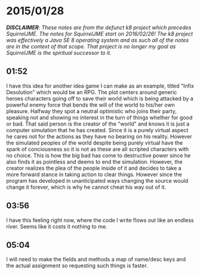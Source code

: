 # 2015/01/28

***DISCLAIMER***: _These notes are from the defunct k8 project which_
_precedes SquirrelJME. The notes for SquirrelJME start on 2016/02/26!_
_The k8 project was effectively a Java SE 8 operating system and as such_
_all of the notes are in the context of that scope. That project is no_
_longer my goal as SquirrelJME is the spiritual successor to it._

## 01:52

I have this idea for another idea game I can make as an example, titled "Infix
Desolution" which would be an RPG. The plot centers around generic heroes
characters going off to save their world which is being attacked by a powerful
enemy force that bends the will of the world to his/her own pleasure. Halfway
they spot a neutral optimistic who joins their party, speaking not and showing
no interest in the turn of things whether for good or bad. That said person is
the creator of the "world" and knows it is just a computer simulation that he
has created. Since it is a purely virtual aspect he cares not for the actions
as they have no bearing on his reality. However the simulated peoples of the
world despite being purely virtual have the spark of conciousness so it is not
as these are all scripted characters with no choice. This is how the big bad
has come to destructive power since he also finds it as pointless and deems to
end the simulation. However, the creator realizes the plea of the people
inside of it and decides to take a more forward stance in taking action to
clear things. However since the program has developed in unanticipated ways
changing the source would change it forever, which is why he cannot cheat his
way out of it.

## 03:56

I have this feeling right now, where the code I write flows out like an
endless river. Seems like it costs it nothing to me.

## 05:04

I will need to make the fields and methods a map of name/desc keys and the
actual assignment so requesting such things is faster.

